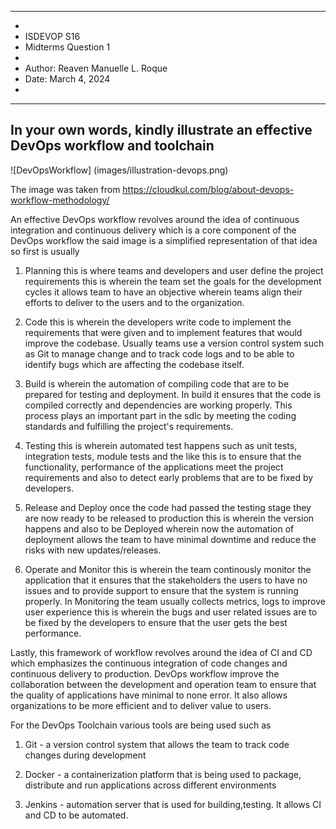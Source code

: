 ***********************************************************************
*
* ISDEVOP S16
* Midterms Question 1
*
* Author: Reaven Manuelle L. Roque
* Date: March 4, 2024
*
**********************************************************************


## In your own words, kindly illustrate an effective DevOps workflow and toolchain

![DevOpsWorkflow] (images/illustration-devops.png)

The image was taken from https://cloudkul.com/blog/about-devops-workflow-methodology/

An effective DevOps workflow revolves around the idea of continuous integration and continuous delivery which is a core component of the DevOps workflow the said image is a
simplified representation of that idea so first is usually

1. Planning this is where teams and developers and user define the project requirements this is wherein the team set the goals for the development cycles it allows team to have an objective wherein teams align their efforts to deliver to the users and to the organization.

2. Code this is wherein the developers write code to implement the requirements that were given and to implement features that would improve the codebase. Usually teams use a version control system such as Git to manage change and to track code logs and to be able to identify bugs which are affecting the codebase itself.

3. Build is wherein the automation of compiling code that are to be prepared for testing and deployment. In build it ensures that the code is compiled correctly and dependencies are working properly. This process plays an important part in the sdlc by meeting the coding standards and fulfilling the project's requirements.

4. Testing this is wherein automated test happens such as unit tests, integration tests, module tests and the like this is to ensure that the functionality, performance of the applications meet the project requirements and also to detect early problems that are to be fixed by developers.

5. Release and Deploy once the code had passed the testing stage they are now ready to be released to production this is wherein the version happens and also to be Deployed wherein now the automation of deployment allows the team to have minimal downtime and reduce the risks with new updates/releases.

6. Operate and Monitor this is wherein the team continously monitor the application that it ensures that the stakeholders the users to have no issues and to provide support to ensure that the system is running properly. In Monitoring the team usually collects metrics, logs to improve user experience this is wherein the bugs and user related issues are to be fixed by the developers to ensure that the user gets the best performance.

Lastly, this framework of workflow revolves around the idea of CI and CD which emphasizes the continuous integration of code changes and continuous delivery to production. DevOps workflow improve the collaboration between the development and operation team to ensure that the quality of applications have minimal to none error. It also allows organizations to be more efficient and to deliver value to users.

For the DevOps Toolchain various tools are being used such as

1. Git - a version control system that allows the team to track code changes during development

2. Docker - a containerization platform that is being used to package, distribute and run applications across different environments

3. Jenkins - automation server that is used for building,testing. It allows CI and CD to be automated.


